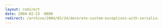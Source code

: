```yaml
---
layout: redirect
date: 2004-02-23 -0800
redirect: /archive/2004/02/24/decorate-custom-exceptions-with-serializable-attribute.aspx/
---
```

